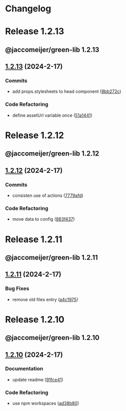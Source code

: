 # Changelog

# Release 1.2.13

## @jaccomeijer/green-lib 1.2.13

## [1.2.13](https://github.com/jaccomeijer/green-lib/compare/1.2.12...1.2.13) (2024-2-17)


### Commits

* add props.stylesheets to head component ([8bb272c](https://github.com/jaccomeijer/green-lib/commit/8bb272c142252f1590d9422c5bde599f30a6bcab))


### Code Refactoring

* define assetUrl variable once ([51a1441](https://github.com/jaccomeijer/green-lib/commit/51a1441821b9165a00afe8ab9127c0516844876e))


# Release 1.2.12

## @jaccomeijer/green-lib 1.2.12

## [1.2.12](https://github.com/jaccomeijer/green-lib/compare/1.2.11...1.2.12) (2024-2-17)


### Commits

* consisten use of actions ([7779afd](https://github.com/jaccomeijer/green-lib/commit/7779afde9edfac37dab16db6a4c19144778aca63))


### Code Refactoring

* move data to config ([883f437](https://github.com/jaccomeijer/green-lib/commit/883f437116c53d7a32b82cd594da0d86713724f1))


# Release 1.2.11

## @jaccomeijer/green-lib 1.2.11

## [1.2.11](https://github.com/jaccomeijer/green-lib/compare/1.2.10...1.2.11) (2024-2-17)


### Bug Fixes

* remove old files entry ([a4c1975](https://github.com/jaccomeijer/green-lib/commit/a4c19756131cbc240cf14f452e17f41089a59fc5))


# Release 1.2.10

## @jaccomeijer/green-lib 1.2.10

## [1.2.10](https://github.com/jaccomeijer/green-lib/compare/1.2.9...1.2.10) (2024-2-17)


### Documentation

* update readme ([91fce41](https://github.com/jaccomeijer/green-lib/commit/91fce41e958708547b0cf0de0a11fbe3a96dd7dc))


### Code Refactoring

* use npm workspaces ([ad38b80](https://github.com/jaccomeijer/green-lib/commit/ad38b809386da6bd2bd8c201b6ada29460377e7b))



